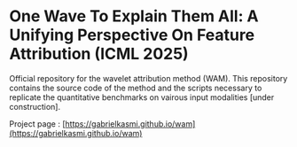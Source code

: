# One Wave To Explain Them All: A Unifying Perspective On Feature Attribution (ICML 2025)

Official repository for the wavelet attribution method (WAM). This repository contains the source code of the method and the scripts necessary to replicate the quantitative benchmarks on vairous input modalities [under construction]. 

Project page : [https://gabrielkasmi.github.io/wam](https://gabrielkasmi.github.io/wam)
